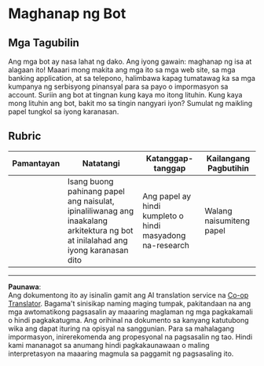 <!--
CO_OP_TRANSLATOR_METADATA:
{
  "original_hash": "1d7583e8046dacbb0c056d5ba0a71b16",
  "translation_date": "2025-08-29T14:32:23+00:00",
  "source_file": "6-NLP/1-Introduction-to-NLP/assignment.md",
  "language_code": "tl"
}
-->
# Maghanap ng Bot

## Mga Tagubilin

Ang mga bot ay nasa lahat ng dako. Ang iyong gawain: maghanap ng isa at alagaan ito! Maaari mong makita ang mga ito sa mga web site, sa mga banking application, at sa telepono, halimbawa kapag tumatawag ka sa mga kumpanya ng serbisyong pinansyal para sa payo o impormasyon sa account. Suriin ang bot at tingnan kung kaya mo itong lituhin. Kung kaya mong lituhin ang bot, bakit mo sa tingin nangyari iyon? Sumulat ng maikling papel tungkol sa iyong karanasan.

## Rubric

| Pamantayan | Natatangi                                                                                                   | Katanggap-tanggap                           | Kailangang Pagbutihin |
| ---------- | ---------------------------------------------------------------------------------------------------------- | ------------------------------------------ | ---------------------- |
|            | Isang buong pahinang papel ang naisulat, ipinaliliwanag ang inaakalang arkitektura ng bot at inilalahad ang iyong karanasan dito | Ang papel ay hindi kumpleto o hindi masyadong na-research | Walang naisumiteng papel |

---

**Paunawa**:  
Ang dokumentong ito ay isinalin gamit ang AI translation service na [Co-op Translator](https://github.com/Azure/co-op-translator). Bagama't sinisikap naming maging tumpak, pakitandaan na ang mga awtomatikong pagsasalin ay maaaring maglaman ng mga pagkakamali o hindi pagkakatugma. Ang orihinal na dokumento sa kanyang katutubong wika ang dapat ituring na opisyal na sanggunian. Para sa mahalagang impormasyon, inirerekomenda ang propesyonal na pagsasalin ng tao. Hindi kami mananagot sa anumang hindi pagkakaunawaan o maling interpretasyon na maaaring magmula sa paggamit ng pagsasaling ito.